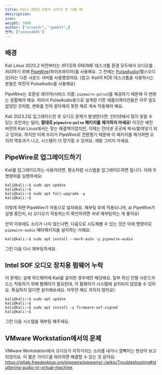 ```yaml
---
title: Kali 2023.2에서 소리가 안 나올 때
description:
icon:
weight: 5000
author: ["arnaudr", "gamb1t",]
번역: ["xenix4845"]
---
```


## 배경

Kali Linux 2023.2 버전부터는 XFCE와 GNOME 데스크톱 환경 모두에서 오디오를 처리하기 위해 [PipeWire](https://pipewire.org/)(파이프와이어)를 사용해요. 그 전에는 [PulseAudio](https://www.freedesktop.org/wiki/Software/PulseAudio/)(펄스오디오)라는 다른 사운드 서버를 사용했었어요. (참고: Kali의 KDE 데스크톱을 사용하시는 분들은 여전히 PulseAudio를 사용해요)

PipeWire는 호환성 레이어(서비스 이름: `pipewire-pulse`)를 제공하기 때문에 이 변화는 원활해야 해요. 따라서 PulseAudio용으로 설계된 기존 애플리케이션들은 아무 일도 없었던 것처럼, 변화를 전혀 알아채지 못한 채로 계속 작동해야 해요.

Kali 2023.2로 업그레이드한 후 오디오 문제가 발생한다면: 인터넷에서 많이 찾을 수 있는 조언과는 달리, **절대로 `pipewire-pulse` 패키지를 제거하지 마세요**! 이것은 예전 버전의 Kali Linux에서는 맞는 해결책이었지만, 이제는 인터넷 곳곳에 복사/붙여넣기 되고 있어요. 하지만 이제 우리가 PipeWire로 전환했기 때문에 이 패키지를 제거하면 오히려 역효과가 나고, 시스템이 더 망가질 수 있어요. 제발 그러지 마세요.

## PipeWire로 업그레이드하기

Kali를 업그레이드하는 사용자라면, 평소처럼 시스템을 업그레이드하면 됩니다. 아래 두 명령어를 실행하세요:

```console
kali@kali:~$ sudo apt update
kali@kali:~$
kali@kali:~$ sudo apt full-upgrade -y
kali@kali:~$
```

이렇게 하면 PipeWire가 자동으로 설치돼요. 재부팅 후에 적용되니까, a) PipeWire가 실행 중인지, b) 오디오가 작동하는지 확인하려면 _바로_ 재부팅하는 게 좋아요!

만약 이후에도 소리가 나지 않는다면, 다음으로 시도해볼 수 있는 것은 아래 명령어로 `pipewire-audio` 메타패키지를 설치하는 거예요:

```console
kali@kali:~$ sudo apt install --mark-auto -y pipewire-audio
```

그런 다음 다시 재부팅하세요.

## Intel SOF 오디오 장치용 펌웨어 누락

이 문제는 실제 하드웨어에 Kali를 설치한 경우에만 해당돼요. 일부 최신 인텔 사운드카드는 작동하기 위해 펌웨어가 필요한데, 이 펌웨어가 시스템에 설치되지 않았을 수 있어요. 확실하지 않다면 설치해보세요. 아무런 해도 끼치지 않아요!:

```console
kali@kali:~$ sudo apt update
kali@kali:~$
kali@kali:~$ sudo apt install -y firmware-sof-signed
kali@kali:~$
```

그런 다음 시스템을 재부팅 해주세요.

## VMware Workstation에서의 문제

VMware Workstation에서 오디오가 지직거리는 소리를 내거나 깜빡이는 현상이 보고되었어요. 이 짧은 가이드를 따라하면 해결할 수 있는 것 같아요: <https://gitlab.freedesktop.org/pipewire/pipewire/-/wikis/Troubleshooting#stuttering-audio-in-virtual-machine>.
